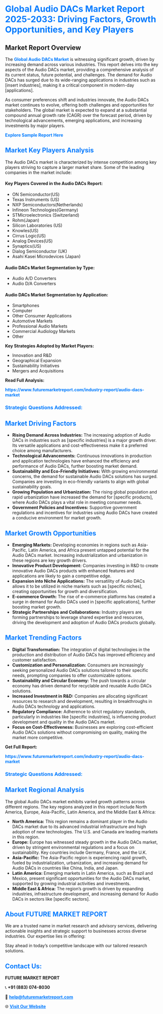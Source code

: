 <h1 style="color: #007BFF;">Global Audio DACs Market Report 2025-2033: Driving Factors, Growth Opportunities, and Key Players</h1>

<section id="overview">
<h2>Market Report Overview</h2>
<p>The <a href="https://www.futuremarketreport.com/industry-report/audio-dacs-market" style="color: #007BFF; text-decoration: none;"><strong>Global Audio DACs Market</strong></a> is witnessing significant growth, driven by increasing demand across various industries. This report delves into the key aspects of the Audio DACs market, providing a comprehensive analysis of its current status, future potential, and challenges. The demand for Audio DACs has surged due to its wide-ranging applications in industries such as [insert industries], making it a critical component in modern-day [applications].</p>
<p>As consumer preferences shift and industries innovate, the Audio DACs market continues to evolve, offering both challenges and opportunities for stakeholders. The global market is expected to expand at a substantial compound annual growth rate (CAGR) over the forecast period, driven by technological advancements, emerging applications, and increasing investments by major players.</p>
</section>

<section id="overview">
<p><a href="https://www.futuremarketreport.com/request-sample/reportId=82356" style="color: #007BFF; text-decoration: none;"><strong>Explore Sample Report Here</strong></a></p>
</section>

<section id="key-players">
<h2 style="color: #007BFF;">Market Key Players Analysis</h2>
<p>The Audio DACs market is characterized by intense competition among key players striving to capture a larger market share. Some of the leading companies in the market include:</p>
<h4>Key Players Covered in the Audio DACs Report:</h4>
<ul><li>ON Semiconductor(US)</li><li>Texas Instruments (US)</li><li>NXP Semiconductors(Netherlands)</li><li>Infineon Technologies(Germany)</li><li>STMicroelectronics (Switzerland)</li><li>Rohm(Japan)</li><li>Silicon Laboratories (US)</li><li>Knowles(US)</li><li>Cirrus Logic(US)</li><li>Analog Devices(US)</li><li>Synaptics(US)</li><li>Dialog Semiconductor (UK)</li><li>Asahi Kasei Microdevices (Japan)</li></ul>
<h4>Audio DACs Market Segmentation by Type:</h4>
<ul><li>Audio A/D Converters</li><li>Audio D/A Converters</li></ul>

<h4>Audio DACs Market Segmentation by Application:</h4>
<ul><li>Smartphones</li><li>Computer</li><li>Other Consumer Applications</li><li>Automotive Markets</li><li>Professional Audio Markets</li><li>Commercial Audiology Markets</li><li>Other</li></ul>
<p><strong>Key Strategies Adopted by Market Players:</strong></p>
<ul>
<li>Innovation and R&D</li>
<li>Geographical Expansion</li>
<li>Sustainability Initiatives</li>
<li>Mergers and Acquisitions</li>
</ul>
</section>

<section>
<p><strong>Read Full Analysis: </strong></p><a href="https://www.futuremarketreport.com/industry-report/audio-dacs-market" style="color: #007BFF; text-decoration: none;"><strong>https://www.futuremarketreport.com/industry-report/audio-dacs-market</strong></a>
<h3 style="color: #007BFF;">Strategic Questions Addressed:</h3>
</section>

<section id="driving-factors">
<h2 style="color: #007BFF;">Market Driving Factors</h2>
<ul>
<li><strong>Rising Demand Across Industries:</strong> The increasing adoption of Audio DACs in industries such as [specific industries] is a major growth driver. Its versatile applications and cost-effectiveness make it a preferred choice among manufacturers.</li>
<li><strong>Technological Advancements:</strong> Continuous innovations in production and application technologies have enhanced the efficiency and performance of Audio DACs, further boosting market demand.</li>
<li><strong>Sustainability and Eco-Friendly Initiatives:</strong> With growing environmental concerns, the demand for sustainable Audio DACs solutions has surged. Companies are investing in eco-friendly variants to align with global sustainability goals.</li>
<li><strong>Growing Population and Urbanization:</strong> The rising global population and rapid urbanization have increased the demand for [specific products], where Audio DACs plays a vital role in meeting consumer needs.</li>
<li><strong>Government Policies and Incentives:</strong> Supportive government regulations and incentives for industries using Audio DACs have created a conducive environment for market growth.</li>
</ul>
</section>

<section id="growth-opportunities">
<h2 style="color: #007BFF;">Market Growth Opportunities</h2>
<ul>
<li><strong>Emerging Markets:</strong> Developing economies in regions such as Asia-Pacific, Latin America, and Africa present untapped potential for the Audio DACs market. Increasing industrialization and urbanization in these regions are key growth drivers.</li>
<li><strong>Innovative Product Development:</strong> Companies investing in R&D to create innovative Audio DACs products with enhanced features and applications are likely to gain a competitive edge.</li>
<li><strong>Expansion into Niche Applications:</strong> The versatility of Audio DACs allows it to be utilized in niche markets such as [specific niches], creating opportunities for growth and diversification.</li>
<li><strong>E-commerce Growth:</strong> The rise of e-commerce platforms has created a surge in demand for Audio DACs used in [specific applications], further boosting market growth.</li>
<li><strong>Strategic Partnerships and Collaborations:</strong> Industry players are forming partnerships to leverage shared expertise and resources, driving the development and adoption of Audio DACs products globally.</li>
</ul>
</section>

<section id="trending-factors">
<h2 style="color: #007BFF;">Market Trending Factors</h2>
<ul>
<li><strong>Digital Transformation:</strong> The integration of digital technologies in the production and distribution of Audio DACs has improved efficiency and customer satisfaction.</li>
<li><strong>Customization and Personalization:</strong> Consumers are increasingly seeking personalized Audio DACs solutions tailored to their specific needs, prompting companies to offer customizable options.</li>
<li><strong>Sustainability and Circular Economy:</strong> The push towards a circular economy has driven demand for recyclable and reusable Audio DACs solutions.</li>
<li><strong>Increased Investment in R&D:</strong> Companies are allocating significant resources to research and development, resulting in breakthroughs in Audio DACs technology and applications.</li>
<li><strong>Regulatory Compliance:</strong> Adherence to strict regulatory standards, particularly in industries like [specific industries], is influencing product development and quality in the Audio DACs market.</li>
<li><strong>Focus on Cost-Effectiveness:</strong> Businesses are exploring cost-efficient Audio DACs solutions without compromising on quality, making the market more competitive.</li>
</ul>
</section>

<section>
<p><strong>Get Full Report: </strong></p><a href="https://www.futuremarketreport.com/industry-report/audio-dacs-market" style="color: #007BFF; text-decoration: none;"><strong>https://www.futuremarketreport.com/industry-report/audio-dacs-market</strong></a>
<h3 style="color: #007BFF;">Strategic Questions Addressed:</h3>
</section>


<section id="regional-analysis">
<h2 style="color: #007BFF;">Market Regional Analysis</h2>
<p>The global Audio DACs market exhibits varied growth patterns across different regions. The key regions analyzed in this report include North America, Europe, Asia-Pacific, Latin America, and the Middle East & Africa:</p>
<ul>
<li><strong>North America:</strong> This region remains a dominant player in the Audio DACs market due to its advanced industrial infrastructure and high adoption of new technologies. The U.S. and Canada are leading markets in this region.</li>
<li><strong>Europe:</strong> Europe has witnessed steady growth in the Audio DACs market, driven by stringent environmental regulations and a focus on sustainability. Key countries include Germany, France, and the U.K.</li>
<li><strong>Asia-Pacific:</strong> The Asia-Pacific region is experiencing rapid growth, fueled by industrialization, urbanization, and increasing demand for Audio DACs in countries like China, India, and Japan.</li>
<li><strong>Latin America:</strong> Emerging markets in Latin America, such as Brazil and Mexico, present significant opportunities for the Audio DACs market, supported by growing industrial activities and investments.</li>
<li><strong>Middle East & Africa:</strong> The region’s growth is driven by expanding industries, infrastructure development, and increasing demand for Audio DACs in sectors like [specific sectors].</li>
</ul>
</section>

<footer>
<h2 style="color: #007BFF;">About FUTURE MARKET REPORT</h2>
<p>We are a trusted name in market research and advisory services, delivering actionable insights and strategic support to businesses across diverse industries. Our expertise lies in offering:</p>

<p>Stay ahead in today’s competitive landscape with our tailored research solutions.</p>

<h2 style="color: #007BFF;">Contact Us:</h2>
<p><strong>FUTURE MARKET REPORT</strong></p>
<p>📞 <strong>+91 (883) 074-8030</strong></p>
<p>📧 <strong><a href="mailto:help@futuremarketreport.com" style="color: #007BFF;">help@futuremarketreport.com</a></strong></p>
<p>🌐 <strong><a href="https://www.futuremarketreport.com/" style="color: #007BFF;">Visit Our Website</a></strong></p>
</footer>